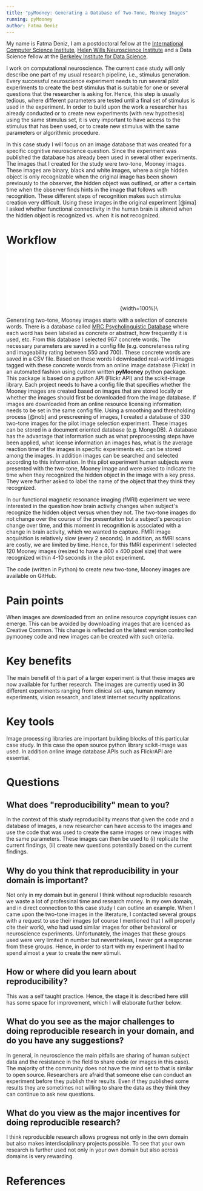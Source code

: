 ```yaml
---
title: "pyMooney: Generating a Database of Two-Tone, Mooney Images"
running: pyMooney
author: Fatma Deniz
---
```


My name is Fatma Deniz, I am a postdoctoral fellow at the [International Computer Science Institute](http://www.icsi.berkeley.edu/icsi/), [Helen Wills Neuroscience Institute](neuroscience.berkeley.edu) and a Data Science fellow at the [Berkeley Institute for Data Science](https://bids.berkeley.edu/). 

I work on computational neuroscience. The current case study will only describe one part of my usual research pipeline, i.e., stimulus generation. Every successful neuroscience experiment needs to run several pilot experiments to create the best stimulus that is suitable for one or several questions that the researcher is asking for. Hence, this step is usually tedious, where different parameters are tested until a final set of stimulus is used in the experiment. In order to build upon the work a researcher has already conducted or to create new experiments (with new hypothesis) using the same stimulus set, it is very important to have access to the stimulus that has been used, or to create new stimulus with the same parameters or algorithmic procedure.

In this case study I will focus on an image database that was created for a specific cognitive neuroscience question. Since the experiment was published the database has already been used in several other experiments. The images that I created for the study were two-tone, Mooney images. These images are binary, black and white images, where a single hidden object is only recognizable when the original image has been shown previously to the observer, the hidden object was outlined, or after a certain time when the observer finds hints in the image that follows with recognition. These different steps of recognition makes such stimulus creation very difficult. Using these images in the original experiment [@ima] I asked whether functional connectivity in the human brain is altered when the hidden object is recognized vs. when it is not recognized.

# Workflow

![Diagram](fatmai.pdf){width=100%}\

Generating two-tone, Mooney images starts with a selection of concrete words. There is a database called [MRC Psycholinguistic Database](http://websites.psychology.uwa.edu.au/school/MRCDatabase/uwa_mrc.htm) where each word has been labeled as concrete or abstract, how frequently it is used, etc. From this database I selected 967 concrete words. The necessary parameters are saved in a config file (e.g. concreteness rating and imageability rating between 550 and 700). These concrete words are saved in a CSV file. Based on these words I downloaded real-world
images tagged with these concrete words from an online image database (Flickr) in an automated fashion using custom written **pyMooney** python package. This package is based on a python API (Flickr API) and the scikit-image library. Each project needs to have a config file that specifies whether the Mooney images are created based on images that are stored locally or whether the images should first be downloaded from the image database. If images are downloaded from an online resource licensing information needs to be set in the same config file. Using a smoothing and thresholding process [@nob] and prescreening of images, I created a database of 330 two-tone images for the pilot image selection experiment. These images can be stored in a document oriented database (e.g. MongoDB). A database has the advantage that information such as what preprocessing steps have been applied, what license information an images has, what is the average reaction time of the images in specific experiments etc. can be stored among the images. In addition images can be searched and selected according to this information. In this pilot experiment human subjects were presented with the two-tone, Mooney image and were asked to indicate the time when they recognized the hidden object in the image with a key press. They were further asked to label the name of the object that they think they recognized. 

In our functional magnetic resonance imaging (fMRI) experiment we were interested in the question how brain activity changes when subject's recognize the hidden object versus when they not. The two-tone images do not change over the course of the presentation but a subject's perception change over time, and this moment in recognition is associated with a change in brain activity, which we wanted to capture. FMRI image acquisition is relatively slow (every 2 seconds). In addition, as fMRI scans are costly, we are limited by time. Hence, for this fMRI experiment I selected 120 Mooney images (resized to have a 400 x 400 pixel size) that were recognized within 4-10 seconds in the pilot experiment.

The code (written in Python) to create new two-tone, Mooney images are available on GitHub.

# Pain points

When images are downloaded from an online resource copyright issues can emerge. This can be avoided by downloading images that are licenced as Creative Common. This change is reflected on the latest version controlled pymooney code and new images can be created with such criteria.

# Key benefits

The main benefit of this part of a larger experiment is that these images are now available for further research. The images are currently used in 30 different experiments ranging from clinical set-ups, human memory experiments, vision research, and latest internet security applications.

# Key tools

Image processing libraries are important building blocks of this particular case study. In this case the open source python library scikit-image was used. In addition online image database APIs such as FlickrAPI are essential.

# Questions

## What does "reproducibility" mean to you?

In the context of this study reproducibility means that given the code and a database of images, a new researcher can have access to the images and use the code that was used to create the same images or new images with the same parameters. These images can then be used to (i) replicate the current findings, (ii) create new questions potentially based on the current findings.

## Why do you think that reproducibility in your domain is important?

Not only in my domain but in general I think without reproducible research we waste a lot of professinal time and research money. In my own domain, and in direct connection to this case study I can outline an example. When I came upon the two-tone images in the literature, I contacted several groups with a request to use their images (of course I mentioned that I will properly cite their work), who had used similar images for other behavioral or neuroscience experiments. Unfortunately, the images that these groups used were very limited in number but nevertheless, I never got a response from these groups. Hence, in order to start with my experiment I had to spend almost a year to create the new stimuli.

## How or where did you learn about reproducibility?

This was a self taught practice. Hence, the stage it is described here still has some space for improvement, which I will elaborate further below.

## What do you see as the major challenges to doing reproducible research in your domain, and do you have any suggestions?

In general, in neuroscience the main pitfalls are sharing of human subject data and the resistance in the field to share code (or images in this case). The majority of the community does not have the mind set to that is similar to open source. Researchers are afraid that someone else can conduct an experiment before they publish their results. Even if they published some results they are sometimes not willing to share the data as they think they can continue to ask new questions.

## What do you view as the major incentives for doing reproducible research?

I think reproducible research allows progress not only in the own domain but also makes interdisciplinary projects possible. To see that your own research is further used not only in your own domain but also across domains is very rewarding.

# References
